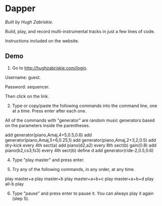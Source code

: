 # Dapper

_Built by Hugh Zabriskie._

Build, play, and record multi-instrumental tracks in just a few lines of code.

Instructions included on the website.

Demo
----

1. Go to http://hughzabriskie.com/login.

Username: guest. 

Password: sequencer. 

Then click on the link.

2. Type or copy/paste the following commands into the command line, one at a time. Press enter after each one. 

All of the commands with "generator" are random music generators based on the parameters inside the parentheses.

add generator(piano,Amaj,4+5,0.5,0.6)
add generator(piano,Amaj,5+6,0.25,1)
add generator(piano,Amaj,2+3,2,0.5)
add dry-kick every 4th sect(a)
add piano(d2,a2) every 8th sect(b) gain(0.8)
add piano(b2,cs3,fs3) every 4th sect(b)
define d
add generator(ride-2,0.5,0.6)

4. Type "play master" and press enter.

5. Try any of the following commands, in any order, at any time.

play master+a
play master+b
play master+a+b+c
play master+a+b+d
play all-b
play

6. Type "pause" and press enter to pause it. You can always play it again (step 5).
